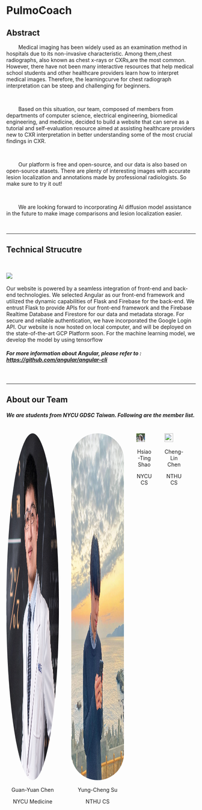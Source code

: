 # PulmoCoach

## Abstract 

<p> &emsp;&emsp; Medical imaging has been widely used as an examination method in hospitals due to its non-invasive characteristic. Among them,chest radiographs, also known as chest x-rays or CXRs,are the most common. However, there have not been many interactive resources that help medical school students and other healthcare providers learn how to interpret medical images. Therefore, the learningcurve for chest radiograph interpretation can be steep and challenging for beginners.</p>
<br>

<p> &emsp;&emsp; Based on this situation, our team, composed of members from departments of computer science, electrical engineering, biomedical engineering, and medicine, decided to build a website that can serve as a tutorial and self-evaluation resource aimed at assisting healthcare providers new to CXR interpretation in better understanding some of the most crucial findings in CXR.</p>
<br>

<p> &emsp;&emsp; Our platform is free and open-source, and our data is also based on open-source atasets. There are plenty of interesting images with accurate lesion localization and annotations made by professional radiologists. So make sure to try it out!</p>            
<br>

<p> &emsp;&emsp; We are looking forward to incorporating AI diffusion model assistance in the future to make image comparisons and lesion localization easier.</p>
<br>
<hr>

## Technical Strucutre 
&emsp;

<img src = '.images/archetecture_flow.png'>
&emsp;
<p>Our website is powered by a seamless integration of front-end and back-end technologies. We selected Angular as our front-end framework and utilized the dynamic capabilities of Flask and Firebase for the back-end. We entrust Flask to provide APIs for our front-end framework and the Firebase Realtime Database and Firestore for our data and metadata storage. For secure and reliable authentication, we have incorporated the Google Login API. Our website is now hosted on local computer, and will be deployed on the state-of-the-art GCP Platform soon.
For the machine learning model, we develop the model by using tensorflow
</p>

##### For more information about Angular, please refer to : https://github.com/angular/angular-cli

&emsp;
<hr>

## About our Team

##### We are students from NYCU GDSC Taiwan. Following are the member list.
<br>
<div style = " display : flex;">
    <div style = "margin-right:6.5%;">
        <img src = "./images/cgy.png" style = "border-radius:100%; height:23vh; width :23vh;">
        <p style = "text-align:center;size:0.25rem;">Guan-Yuan Chen</p>
        <p style = "text-align:center;size:0.25rem;">NYCU Medicine</p>
    </div>
    <div  style = "margin-right:6.5%;">
        <img src = "./images/syc.png" style = "border-radius:30rem; height:23vh; width :23vh;">
        <p style = "text-align:center;size:0.25rem;">Yung-Cheng Su</p>
        <p style = "text-align:center;size:0.25rem;">NTHU CS</p>
    </div>
    <div  style = "margin-right:6.5%;">
        <img src = "./images/sht.png" border-radius=100%; height=23vh; width =23vh;>
        <p style = "text-align:center;size:0.25rem;">Hsiao-Ting Shao</p>
        <p style = "text-align:center;size:0.25rem;">NYCU CS</p>
    </div>
    <div  style = "margin-right:6.5%;">
        <img src = "./images/ccl.png" border-radius="100%" height="23vh" width ="23vh">
        <p style = "text-align:center;size:0.25rem;">Cheng-Lin Chen</p>
        <p style = "text-align:center;size:0.25rem;">NTHU CS</p>
    </div>
</div>


